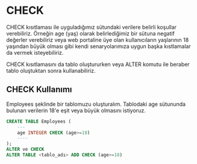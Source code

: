 # CHECK
CHECK kısıtlaması ile uyguladığımız sütundaki verilere belirli koşullar verebiliriz. Örneğin age (yaş) olarak belirlediğimiz bir sütuna negatif değerler verebiliriz veya web portaline üye olan kullanıcıların yaşlarının 18 yaşından büyük olması gibi kendi senaryolarımıza uygun başka kıstlamalar da vermek isteyebiliriz.

CHECK kısıtlamasını da tablo oluştururken veya ALTER komutu ile beraber tablo oluştuktan sonra kullanabiliriz.

## CHECK Kullanımı
Employees şeklinde bir tablomuzu oluşturalım. Tablodaki age sütununda bulunan verilerin 18'e eşit veya büyük olmasını istiyoruz.
```sql
CREATE TABLE Employees (     
    ---
    age INTEGER CHECK (age>=18)
    ----
);
ALTER ve CHECK
ALTER TABLE <tablo_adı> ADD CHECK (age>=18)
```